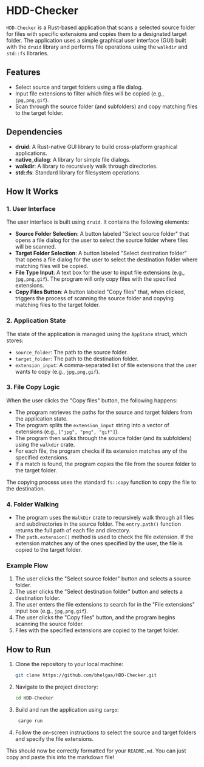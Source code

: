 # HDD-Checker

`HDD-Checker` is a Rust-based application that scans a selected source folder for files with specific extensions and copies them to a designated target folder. The application uses a simple graphical user interface (GUI) built with the `druid` library and performs file operations using the `walkdir` and `std::fs` libraries.

## Features

- Select source and target folders using a file dialog.
- Input file extensions to filter which files will be copied (e.g., `jpg,png,gif`).
- Scan through the source folder (and subfolders) and copy matching files to the target folder.

## Dependencies

- **druid**: A Rust-native GUI library to build cross-platform graphical applications.
- **native_dialog**: A library for simple file dialogs.
- **walkdir**: A library to recursively walk through directories.
- **std::fs**: Standard library for filesystem operations.

## How It Works

### 1. **User Interface**

The user interface is built using `druid`. It contains the following elements:

- **Source Folder Selection**: A button labeled "Select source folder" that opens a file dialog for the user to select the source folder where files will be scanned.
- **Target Folder Selection**: A button labeled "Select destination folder" that opens a file dialog for the user to select the destination folder where matching files will be copied.
- **File Type Input**: A text box for the user to input file extensions (e.g., `jpg,png,gif`). The program will only copy files with the specified extensions.
- **Copy Files Button**: A button labeled "Copy files" that, when clicked, triggers the process of scanning the source folder and copying matching files to the target folder.

### 2. **Application State**

The state of the application is managed using the `AppState` struct, which stores:
- `source_folder`: The path to the source folder.
- `target_folder`: The path to the destination folder.
- `extension_input`: A comma-separated list of file extensions that the user wants to copy (e.g., `jpg,png,gif`).

### 3. **File Copy Logic**

When the user clicks the "Copy files" button, the following happens:
- The program retrieves the paths for the source and target folders from the application state.
- The program splits the `extension_input` string into a vector of extensions (e.g., `["jpg", "png", "gif"]`).
- The program then walks through the source folder (and its subfolders) using the `walkdir` crate.
- For each file, the program checks if its extension matches any of the specified extensions.
- If a match is found, the program copies the file from the source folder to the target folder.

The copying process uses the standard `fs::copy` function to copy the file to the destination.

### 4. **Folder Walking**

- The program uses the `WalkDir` crate to recursively walk through all files and subdirectories in the source folder. The `entry.path()` function returns the full path of each file and directory.
- The `path.extension()` method is used to check the file extension. If the extension matches any of the ones specified by the user, the file is copied to the target folder.

### Example Flow

1. The user clicks the "Select source folder" button and selects a source folder.
2. The user clicks the "Select destination folder" button and selects a destination folder.
3. The user enters the file extensions to search for in the "File extensions" input box (e.g., `jpg,png,gif`).
4. The user clicks the "Copy files" button, and the program begins scanning the source folder.
5. Files with the specified extensions are copied to the target folder.

## How to Run

1. Clone the repository to your local machine:

   ```bash
   git clone https://github.com/bhelgas/HDD-Checker.git
    ```
2. Navigate to the project directory:
   ```bash
   cd HDD-Checker
   ```
3. Build and run the application using `cargo`:
   ```bash
    cargo run
   ```
4. Follow the on-screen instructions to select the source and target folders and specify the file extensions.

This should now be correctly formatted for your `README.md`. You can just copy and paste this into the markdown file!

